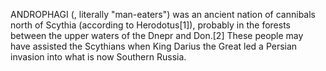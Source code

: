 ANDROPHAGI (, literally "man-eaters") was an ancient nation of cannibals north of Scythia (according to Herodotus[1]), probably in the forests between the upper waters of the Dnepr and Don.[2] These people may have assisted the Scythians when King Darius the Great led a Persian invasion into what is now Southern Russia.
